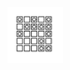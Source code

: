 <!-- ![](assets/2022.07.21-19.22.06.png) -->

<img src="assets/2022.07.21-19.22.06.png" width="100">
